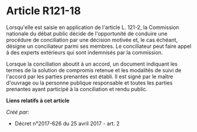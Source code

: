 # Article R121-18

Lorsqu'elle est saisie en application de l'article L. 121-2, la Commission nationale du débat public décide de l'opportunité
de conduire une procédure de conciliation par une décision motivée et, le cas échéant, désigne un conciliateur parmi ses
membres. Le conciliateur peut faire appel à des experts extérieurs qui sont indemnisés par la commission.

Lorsque la conciliation aboutit à un accord, un document indiquant les termes de la solution de compromis retenue et les
modalités de suivi de l'accord par les parties prenantes est établi. Il est signé par le maître d'ouvrage ou la personne
publique responsable et toutes les parties prenantes ayant participé à la conciliation et rendu public.

**Liens relatifs à cet article**

_Créé par_:

  - Décret n°2017-626 du 25 avril 2017 - art. 2
